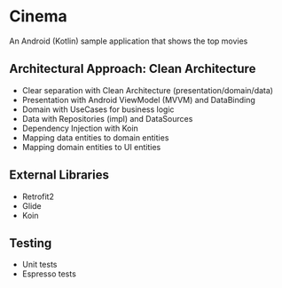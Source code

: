 # Cinema

An Android (Kotlin) sample application that shows the top movies

## Architectural Approach: Clean Architecture
- Clear separation with Clean Architecture (presentation/domain/data)
- Presentation with Android ViewModel (MVVM) and DataBinding
- Domain with UseCases for business logic
- Data with Repositories (impl) and DataSources
- Dependency Injection with Koin
- Mapping data entities to domain entities
- Mapping domain entities to UI entities

## External Libraries
- Retrofit2
- Glide
- Koin

## Testing
- Unit tests
- Espresso tests


